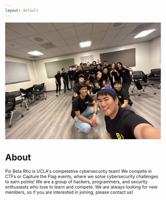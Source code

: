 ```yaml
---
layout: default
---
```

![Our team sporting PBR merch!](/assets/images/pbr_point_five.jpg "Our team sporting PBR merch!")

# About

Psi Beta Rho is UCLA's competetive cybersecurity team! We compete in CTFs or Capture the Flag events, where we solve cybersecurity challenges to earn points! We are a group of hackers, programmers, and security enthusiasts who love to learn and compete. We are always looking for new members, so if you are interested in joining, please contact us!
